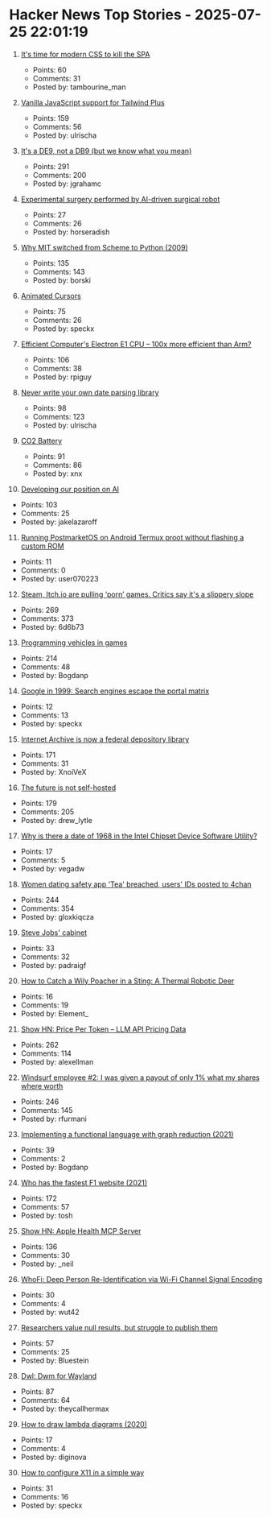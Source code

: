 # Hacker News Top Stories - 2025-07-25 22:01:19

1. [It's time for modern CSS to kill the SPA](https://www.jonoalderson.com/conjecture/its-time-for-modern-css-to-kill-the-spa/)
   - Points: 60
   - Comments: 31
   - Posted by: tambourine_man

2. [Vanilla JavaScript support for Tailwind Plus](https://tailwindcss.com/blog/vanilla-js-support-for-tailwind-plus)
   - Points: 159
   - Comments: 56
   - Posted by: ulrischa

3. [It's a DE9, not a DB9 (but we know what you mean)](https://news.sparkfun.com/14298)
   - Points: 291
   - Comments: 200
   - Posted by: jgrahamc

4. [Experimental surgery performed by AI-driven surgical robot](https://arstechnica.com/science/2025/07/experimental-surgery-performed-by-ai-driven-surgical-robot/)
   - Points: 27
   - Comments: 26
   - Posted by: horseradish

5. [Why MIT switched from Scheme to Python (2009)](https://www.wisdomandwonder.com/link/2110/why-mit-switched-from-scheme-to-python)
   - Points: 135
   - Comments: 143
   - Posted by: borski

6. [Animated Cursors](https://tattoy.sh/news/animated-cursors/)
   - Points: 75
   - Comments: 26
   - Posted by: speckx

7. [Efficient Computer's Electron E1 CPU – 100x more efficient than Arm?](https://morethanmoore.substack.com/p/efficient-computers-electron-e1-cpu)
   - Points: 106
   - Comments: 38
   - Posted by: rpiguy

8. [Never write your own date parsing library](https://www.zachleat.com/web/adventures-in-date-parsing/)
   - Points: 98
   - Comments: 123
   - Posted by: ulrischa

9. [CO2 Battery](https://energydome.com/co2-battery/)
   - Points: 91
   - Comments: 86
   - Posted by: xnx

10. [Developing our position on AI](https://www.recurse.com/blog/191-developing-our-position-on-ai)
   - Points: 103
   - Comments: 25
   - Posted by: jakelazaroff

11. [Running PostmarketOS on Android Termux proot without flashing a custom ROM](https://ivonblog.com/en-us/posts/postmarketos-in-termux-proot/)
   - Points: 11
   - Comments: 0
   - Posted by: user070223

12. [Steam, Itch.io are pulling ‘porn’ games. Critics say it's a slippery slope](https://www.wired.com/story/steam-itchio-are-pulling-porn-games-censorship/)
   - Points: 269
   - Comments: 373
   - Posted by: 6d6b73

13. [Programming vehicles in games](https://wassimulator.com/blog/programming/programming_vehicles_in_games.html)
   - Points: 214
   - Comments: 48
   - Posted by: Bogdanp

14. [Google in 1999: Search engines escape the portal matrix](https://cybercultural.com/p/google-1999/)
   - Points: 12
   - Comments: 13
   - Posted by: speckx

15. [Internet Archive is now a federal depository library](https://www.kqed.org/news/12049420/sf-based-internet-archive-is-now-a-federal-depository-library-what-does-that-mean)
   - Points: 171
   - Comments: 31
   - Posted by: XnoiVeX

16. [The future is not self-hosted](https://www.drewlyton.com/story/the-future-is-not-self-hosted/)
   - Points: 179
   - Comments: 205
   - Posted by: drew_lytle

17. [Why is there a date of 1968 in the Intel Chipset Device Software Utility?](https://www.intel.com/content/www/us/en/support/articles/000095169/processors.html)
   - Points: 17
   - Comments: 5
   - Posted by: vegadw

18. [Women dating safety app 'Tea' breached, users' IDs posted to 4chan](https://www.404media.co/women-dating-safety-app-tea-breached-users-ids-posted-to-4chan/)
   - Points: 244
   - Comments: 354
   - Posted by: gloxkiqcza

19. [Steve Jobs' cabinet](https://perfectdays23.substack.com/p/steve-jobs-cabinet)
   - Points: 33
   - Comments: 32
   - Posted by: padraigf

20. [How to Catch a Wily Poacher in a Sting: A Thermal Robotic Deer](https://www.wsj.com/us-news/how-to-catch-a-wily-poacher-in-a-sting-a-thermal-robotic-deer-ffef0fa8)
   - Points: 16
   - Comments: 19
   - Posted by: Element_

21. [Show HN: Price Per Token – LLM API Pricing Data](https://pricepertoken.com/)
   - Points: 262
   - Comments: 114
   - Posted by: alexellman

22. [Windsurf employee #2: I was given a payout of only 1% what my shares where worth](https://twitter.com/premqnair/status/1948420769945682413)
   - Points: 246
   - Comments: 145
   - Posted by: rfurmani

23. [Implementing a functional language with graph reduction (2021)](https://thma.github.io/posts/2021-12-27-Implementing-a-functional-language-with-Graph-Reduction.html)
   - Points: 39
   - Comments: 2
   - Posted by: Bogdanp

24. [Who has the fastest F1 website (2021)](https://jakearchibald.com/2021/f1-perf-part-3/)
   - Points: 172
   - Comments: 57
   - Posted by: tosh

25. [Show HN: Apple Health MCP Server](https://github.com/neiltron/apple-health-mcp)
   - Points: 136
   - Comments: 30
   - Posted by: _neil

26. [WhoFi: Deep Person Re-Identification via Wi-Fi Channel Signal Encoding](https://arxiv.org/abs/2507.12869)
   - Points: 30
   - Comments: 4
   - Posted by: wut42

27. [Researchers value null results, but struggle to publish them](https://www.nature.com/articles/d41586-025-02312-4)
   - Points: 57
   - Comments: 25
   - Posted by: Bluestein

28. [Dwl: Dwm for Wayland](https://codeberg.org/dwl/dwl)
   - Points: 87
   - Comments: 64
   - Posted by: theycallhermax

29. [How to draw lambda diagrams (2020)](https://risingentropy.com/how-to-draw-lambda-diagrams/)
   - Points: 17
   - Comments: 4
   - Posted by: diginova

30. [How to configure X11 in a simple way](https://eugene-andrienko.com/en/it/2025/07/24/x11-configuration-simple.html)
   - Points: 31
   - Comments: 16
   - Posted by: speckx

